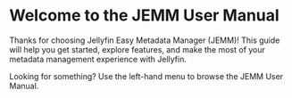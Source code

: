 # Welcome to the JEMM User Manual

Thanks for choosing Jellyfin Easy Metadata Manager (JEMM)! This guide will help you get started, explore features, and make the most of your metadata management experience with Jellyfin.


Looking for something? Use the left-hand menu to browse the JEMM User Manual.